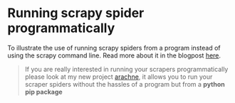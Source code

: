 # Running scrapy spider programmatically
To illustrate the use of running scrapy spiders from a program instead of using the scrapy command line.
Read more about it in the blogpost [here](http://kirankoduru.github.io/python/running-scrapy-programmatically.html).

>If you are really interested in running your scrapers programmatically please look at my new project [arachne](https://github.com/kirankoduru/arachne), it allows you to run your scraper spiders without the hassles of a program but from a __python pip package__
